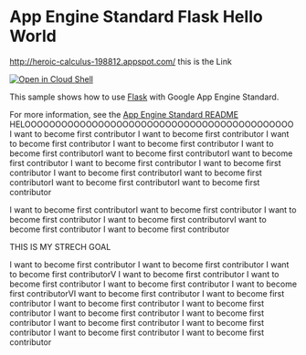 # App Engine Standard Flask Hello World

http://heroic-calculus-198812.appspot.com/
this is the Link

[![Open in Cloud Shell][shell_img]][shell_link]

[shell_img]: http://gstatic.com/cloudssh/images/open-btn.png
[shell_link]: https://console.cloud.google.com/cloudshell/open?git_repo=https://github.com/GoogleCloudPlatform/python-docs-samples&page=editor&open_in_editor=appengine/standard/flask/hello_world/README.md

This sample shows how to use [Flask](http://flask.pocoo.org/) with Google App
Engine Standard.

For more information, see the [App Engine Standard README](../../README.md)
HELOOOOOOOOOOOOOOOOOOOOOOOOOOOOOOOOOOOOOOOOOOOO
I want to become first contributor
I want to become first contributor
I want to become first contributor
I want to become first contributor
I want to become first contributorI want to become first contributorI want to become first contributor
I want to become first contributor
I want to become first contributor
I want to become first contributorI want to become first contributorI want to become first contributorI want to become first contributor

I want to become first contributorI want to become first contributor
I want to become first contributor
I want to become first contributorvI want to become first contributor
I want to become first contributor

THIS IS MY STRECH GOAL

I want to become first contributor
I want to become first contributor
I want to become first contributorV
I want to become first contributor
I want to become first contributor
I want to become first contributor
I want to become first contributorVI want to become first contributor
I want to become first contributor
I want to become first contributor
I want to become first contributor
I want to become first contributor
I want to become first contributor
I want to become first contributor
I want to become first contributor
I want to become first contributor
I want to become first contributor
